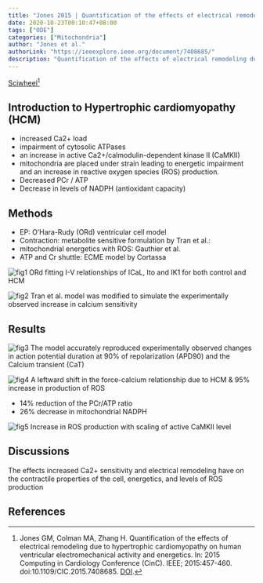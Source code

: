 ```yaml
---
title: "Jones 2015 | Quantification of the effects of electrical remodeling due to hypertrophic cardiomyopathy on human ventricular electromechanical activity and energetics"
date: 2020-10-23T00:10:47+08:00
tags: ["ODE"]
categories: ["Mitochondria"]
author: "Jones et al."
authorLink: "https://ieeexplore.ieee.org/document/7408685/"
description: "Quantification of the effects of electrical remodeling due to hypertrophic cardiomyopathy on human ventricular electromechanical activity and energetics"
---
```


[Sciwheel](https://sciwheel.com/work/#/items/5949408)[^Jones2015]

<!--more-->

## Introduction to Hypertrophic cardiomyopathy (HCM)
* increased Ca2+ load
* impairment of cytosolic ATPases
* an increase in active Ca2+/calmodulin-dependent kinase II (CaMKII)
* mitochondria are placed under strain leading to energetic impairment and an  increase in reactive oxygen species (ROS) production.
* Decreased PCr / ATP
* Decrease in levels of NADPH (antioxidant capacity)

## Methods
* EP: O’Hara-Rudy (ORd) ventricular cell model
* Contraction: metabolite sensitive formulation by Tran et al.:
* mitochondrial energetics with ROS: Gauthier et al.
* ATP and Cr shuttle: ECME model by Cortassa

![fig1 ORd fitting I-V relationships of ICaL, Ito and IK1 for both control and HCM](https://user-images.githubusercontent.com/40054455/86698947-5682ab00-c042-11ea-8b42-8930e391bfec.png)

![fig2 Tran et al. model was modified to simulate the experimentally observed increase in calcium sensitivity](https://user-images.githubusercontent.com/40054455/86698953-584c6e80-c042-11ea-90b6-931e22b6e257.png)

## Results
![fig3 The model accurately reproduced experimentally observed changes in action potential duration at 90% of repolarization (APD90) and the Calcium transient (CaT)](https://user-images.githubusercontent.com/40054455/86698955-58e50500-c042-11ea-80aa-562f41e24ba8.png)

![fig4 A leftward shift in the force-calcium relationship due to HCM & 95% increase in production of ROS](https://user-images.githubusercontent.com/40054455/86698965-5a163200-c042-11ea-96b9-5916358ebf16.png)

* 14% reduction of the PCr/ATP ratio
* 26% decrease in mitochondrial NADPH

![fig5 Increase in ROS production with scaling of active CaMKII level](https://user-images.githubusercontent.com/40054455/86698973-5b475f00-c042-11ea-83e8-a225c52dcf34.png)

## Discussions
The effects increased Ca2+ sensitivity and electrical remodeling have on the contractile properties of the cell, energetics, and levels of ROS production

## References
[^Jones2015]: Jones GM, Colman MA, Zhang H. Quantification of the effects of electrical remodeling due to hypertrophic cardiomyopathy on human ventricular electromechanical activity and energetics. In: 2015 Computing in Cardiology Conference (CinC). IEEE; 2015:457-460. doi:10.1109/CIC.2015.7408685. [DOI](http://ieeexplore.ieee.org/document/7408685/).
